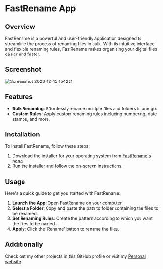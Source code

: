 # FastRename App

## Overview
FastRename is a powerful and user-friendly application designed to streamline the process of renaming files in bulk. With its intuitive interface and flexible renaming rules, FastRename makes organizing your digital files easier and faster.

## Screenshot
![Screenshot 2023-12-15 154221](https://drive.google.com/file/d/1B3yskTdsz44jJVDkfkhPZaFXXnNXxMBQ/view?usp=drive_link)

## Features
- **Bulk Renaming**: Effortlessly rename multiple files and folders in one go.
- **Custom Rules**: Apply custom renaming rules including numbering, date stamps, and more.

## Installation

To install FastRename, follow these steps:

1. Download the installer for your operating system from [FastRename's page](https://aghajanyanartur.github.io/fast-rename-web).
2. Run the installer and follow the on-screen instructions.

## Usage

Here's a quick guide to get you started with FastRename:

1. **Launch the App**: Open FastRename on your computer.
2. **Select a Folder**: Copy and paste the path to folder containing the files to be renamed.
3. **Set Renaming Rules**: Create the pattern according to which you want the files to be named.
4. **Apply**: Click the 'Rename' button to rename the files.

## Additionally

Check out my other projects in this GitHub profile or visit my [Personal website](https://aghajanyanartur.github.io).
